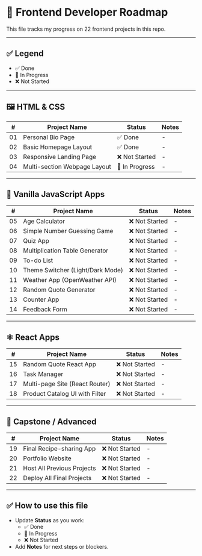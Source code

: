 # 📜 Frontend Developer Roadmap

This file tracks my progress on 22 frontend projects in this repo.

---

## ✅ Legend

- ✅ Done
- 🚧 In Progress
- ❌ Not Started

---

## 🖼️ HTML & CSS

| #  | Project Name                  | Status          | Notes                  |
|----|-------------------------------|-----------------|------------------------|
| 01 | Personal Bio Page             | ✅ Done         | -                      |
| 02 | Basic Homepage Layout         | ✅ Done         | -                      |
| 03 | Responsive Landing Page       | ❌ Not Started  | -                      |
| 04 | Multi-section Webpage Layout  | 🚧 In Progress  | -                      |

---

## 🧩 Vanilla JavaScript Apps

| #  | Project Name                      | Status         | Notes                  |
|----|-----------------------------------|-----------------|------------------------|
| 05 | Age Calculator                    | ❌ Not Started  | -                      |
| 06 | Simple Number Guessing Game       | ❌ Not Started  | -                      |
| 07 | Quiz App                          | ❌ Not Started  | -                      |
| 08 | Multiplication Table Generator    | ❌ Not Started  | -                      |
| 09 | To-do List                        | ❌ Not Started  | -                      |
| 10 | Theme Switcher (Light/Dark Mode) | ❌ Not Started  | -                      |
| 11 | Weather App (OpenWeather API)     | ❌ Not Started  | -                      |
| 12 | Random Quote Generator            | ❌ Not Started  | -                      |
| 13 | Counter App                       | ❌ Not Started  | -                      |
| 14 | Feedback Form                     | ❌ Not Started  | -                      |

---

## ⚛️ React Apps

| #  | Project Name                   | Status         | Notes                  |
|----|--------------------------------|-----------------|------------------------|
| 15 | Random Quote React App         | ❌ Not Started  | -                      |
| 16 | Task Manager                   | ❌ Not Started  | -                      |
| 17 | Multi-page Site (React Router) | ❌ Not Started  | -                      |
| 18 | Product Catalog UI with Filter | ❌ Not Started  | -                      |

---

## 🚀 Capstone / Advanced

| #  | Project Name                     | Status         | Notes                  |
|----|----------------------------------|-----------------|------------------------|
| 19 | Final Recipe-sharing App         | ❌ Not Started  | -                      |
| 20 | Portfolio Website                | ❌ Not Started  | -                      |
| 21 | Host All Previous Projects       | ❌ Not Started  | -                      |
| 22 | Deploy All Final Projects        | ❌ Not Started  | -                      |

---

## ✅ How to use this file

- Update **Status** as you work:
  - ✅ Done
  - 🚧 In Progress
  - ❌ Not Started
- Add **Notes** for next steps or blockers.
